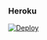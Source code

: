 ### Heroku
[![Deploy](https://www.herokucdn.com/deploy/button.svg)](https://heroku.com/deploy?template=https://github.com/kaildavid/bottbest)
